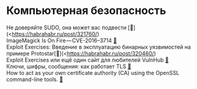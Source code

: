 # Компьютерная безопасность

Не доверяйте SUDO, она может вас подвести [&#128279;](<https://habrahabr.ru/post/321760/)</br>
ImageMagick Is On Fire — CVE-2016–3714 [&#128279;](<https://imagetragick.com/>)</br>
Exploit Exercises: Введение в эксплуатацию бинарных уязвимостей на примере Protostar[&#128279;](<https://habrahabr.ru/post/320460/)</br>
Exploit Exercises или ещё один сайт для любителей VulnHub [&#128279;](<https://habrahabr.ru/post/319380/>)</br>
Ключи, шифры, сообщения: как работает TLS [&#128279;](https://tls.dxdt.ru/tls.html)</br>
How to act as your own certificate authority (CA) using the OpenSSL command-line tools. [&#128279;](https://jamielinux.com/docs/openssl-certificate-authority/index.html)</br>


